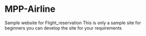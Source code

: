 # MPP-Airline
Sample website for Flight_reservation This is only a sample site for beginners you can develop the site for your requirements
